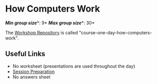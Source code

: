 # How Computers Work

***Min group size****: 9*
***Max group size****: 30*

The [Workshop Repository](https://github.com/MVSE-Outreach/course-one-day-how-computers-work) is called "course-one-day-how-computers-work".

## Useful Links

* No worksheet (presentations are used throughout the day)
* [Session Preparation](Session-Preparation.pdf)
* No answers sheet
